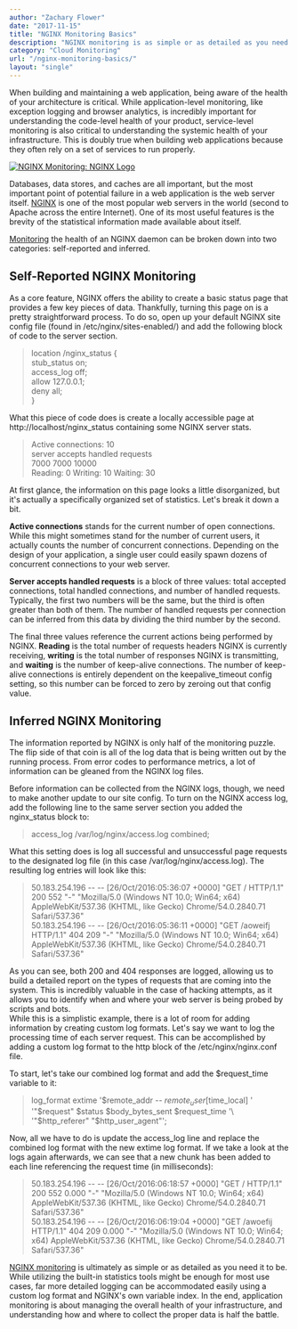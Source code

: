 ```yaml
---
author: "Zachary Flower"
date: "2017-11-15"
title: "NGINX Monitoring Basics"
description: "NGINX monitoring is as simple or as detailed as you need it to be, with built-in statistics tools as well as far more detailed logging."
category: "Cloud Monitoring"
url: "/nginx-monitoring-basics/"
layout: "single"
---
```


When building and maintaining a web application, being aware of the health of your architecture is critical. While application-level monitoring, like exception logging and browser analytics, is incredibly important for understanding the code-level health of your product, service-level monitoring is also critical to understanding the systemic health of your infrastructure. This is doubly true when building web applications because they often rely on a set of services to run properly.

[![NGINX Monitoring: NGINX Logo](https://www.metricly.com/wp-content/uploads/2017/07/NGINXlogo.png)](https://www.metricly.com/wp-content/uploads/2017/07/NGINXlogo.png)

Databases, data stores, and caches are all important, but the most important point of potential failure in a web application is the web server itself. [NGINX](https://www.nginx.com/) is one of the most popular web servers in the world (second to Apache across the entire Internet). One of its most useful features is the brevity of the statistical information made available about itself.

[Monitoring](https://www.metricly.com/product) the health of an NGINX daemon can be broken down into two categories: self-reported and inferred.

Self-Reported NGINX Monitoring
------------------------------

As a core feature, NGINX offers the ability to create a basic status page that provides a few key pieces of data. Thankfully, turning this page on is a pretty straightforward process. To do so, open up your default NGINX site config file (found in /etc/nginx/sites-enabled/) and add the following block of code to the server section.

> location /nginx_status {\
> stub_status on;\
> access_log off;\
> allow 127.0.0.1;\
> deny all;\
> }

What this piece of code does is create a locally accessible page at http://localhost/nginx_status containing some NGINX server stats.

> Active connections: 10\
> server accepts handled requests\
> 7000 7000 10000\
> Reading: 0 Writing: 10 Waiting: 30

At first glance, the information on this page looks a little disorganized, but it's actually a specifically organized set of statistics. Let's break it down a bit.

**Active connections** stands for the current number of open connections. While this might sometimes stand for the number of current users, it actually counts the number of concurrent connections. Depending on the design of your application, a single user could easily spawn dozens of concurrent connections to your web server.

**Server accepts handled requests** is a block of three values: total accepted connections, total handled connections, and number of handled requests. Typically, the first two numbers will be the same, but the third is often greater than both of them. The number of handled requests per connection can be inferred from this data by dividing the third number by the second.

The final three values reference the current actions being performed by NGINX. **Reading** is the total number of requests headers NGINX is currently receiving, **writing** is the total number of responses NGINX is transmitting, and **waiting** is the number of keep-alive connections. The number of keep-alive connections is entirely dependent on the keepalive_timeout config setting, so this number can be forced to zero by zeroing out that config value.

Inferred NGINX Monitoring
-------------------------

The information reported by NGINX is only half of the monitoring puzzle. The flip side of that coin is all of the log data that is being written out by the running process. From error codes to performance metrics, a lot of information can be gleaned from the NGINX log files.

Before information can be collected from the NGINX logs, though, we need to make another update to our site config. To turn on the NGINX access log, add the following line to the same server section you added the nginx_status block to:

> access_log /var/log/nginx/access.log combined;

What this setting does is log all successful and unsuccessful page requests to the designated log file (in this case /var/log/nginx/access.log). The resulting log entries will look like this:

> 50.183.254.196 -- -- [26/Oct/2016:05:36:07 +0000] "GET / HTTP/1.1" 200 552 "-" "Mozilla/5.0 (Windows NT 10.0; Win64; x64) AppleWebKit/537.36 (KHTML, like Gecko) Chrome/54.0.2840.71 Safari/537.36"\
> 50.183.254.196 -- -- [26/Oct/2016:05:36:11 +0000] "GET /aoweifj HTTP/1.1" 404 209 "-" "Mozilla/5.0 (Windows NT 10.0; Win64; x64) AppleWebKit/537.36 (KHTML, like Gecko) Chrome/54.0.2840.71 Safari/537.36"

As you can see, both 200 and 404 responses are logged, allowing us to build a detailed report on the types of requests that are coming into the system. This is incredibly valuable in the case of hacking attempts, as it allows you to identify when and where your web server is being probed by scripts and bots.\
While this is a simplistic example, there is a lot of room for adding information by creating custom log formats. Let's say we want to log the processing time of each server request. This can be accomplished by adding a custom log format to the http block of the /etc/nginx/nginx.conf file.

To start, let's take our combined log format and add the $request_time variable to it:

> log_format extime '$remote_addr -- $remote_user [$time_local] '\
> '"$request" $status $body_bytes_sent $request_time '\
> '"$http_referer" "$http_user_agent"';

Now, all we have to do is update the access_log line and replace the combined log format with the new extime log format. If we take a look at the logs again afterwards, we can see that a new chunk has been added to each line referencing the request time (in milliseconds):

> 50.183.254.196 -- -- [26/Oct/2016:06:18:57 +0000] "GET / HTTP/1.1" 200 552 0.000 "-" "Mozilla/5.0 (Windows NT 10.0; Win64; x64) AppleWebKit/537.36 (KHTML, like Gecko) Chrome/54.0.2840.71 Safari/537.36"\
> 50.183.254.196 -- -- [26/Oct/2016:06:19:04 +0000] "GET /awoefij HTTP/1.1" 404 209 0.000 "-" "Mozilla/5.0 (Windows NT 10.0; Win64; x64) AppleWebKit/537.36 (KHTML, like Gecko) Chrome/54.0.2840.71 Safari/537.36"

[NGINX monitoring](https://www.metricly.com/monitoring-nginx-netuitive) is ultimately as simple or as detailed as you need it to be. While utilizing the built-in statistics tools might be enough for most use cases, far more detailed logging can be accommodated easily using a custom log format and NGINX's own variable index. In the end, application monitoring is about managing the overall health of your infrastructure, and understanding how and where to collect the proper data is half the battle.
